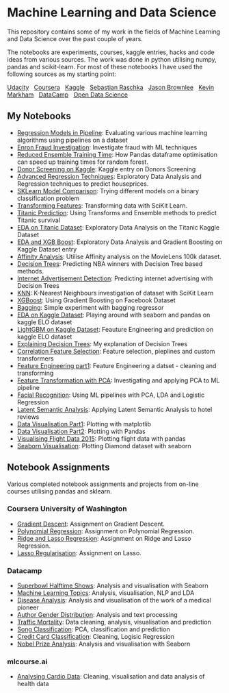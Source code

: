 # Machine Learning and Data Science

This repository contains some of my work in the fields of Machine Learning and Data Science over the past couple of years.

The notebooks are experiments, courses, kaggle entries, hacks and code ideas from various sources.  The work was done in python utilising numpy, pandas and scikit-learn.  For most of these notebooks I have used the following sources as my starting point:

[Udacity](https://eu.udacity.com/) &nbsp; 
[Coursera](https://www.coursera.org) &nbsp; 
[Kaggle](https://www.kaggle.com) &nbsp; 
[Sebastian Raschka](https://sebastianraschka.com/books.html) &nbsp; 
[Jason Brownlee](https://machinelearningmastery.com) &nbsp; 
[Kevin Markham](https://www.youtube.com/user/dataschool) &nbsp;
[DataCamp](https://www.datacamp.com/) &nbsp;
[Open Data Science](https://mlcourse.ai) &nbsp;

## My Notebooks

* [Regression Models in Pipeline](https://github.com/riched158/DataScienceMachineLearning/blob/master/DataScienceNotebooks/RegressionModels.ipynb): Evaluating various machine learning algorithms using pipelines on a dataset
* [Enron Fraud Investigation](https://nbviewer.jupyter.org/github/riched158/Data-Analyst-Udacity-Nanodegree/blob/master/P5/poi_id.html): Investigate fraud with ML techniques
* [Reduced Ensemble Training Time](https://github.com/riched158/Kaggle/blob/master/P1/ReducedEnsembleTrainingTime.ipynb): How Pandas dataframe optimisation can speed up training times for random forest.
* [Donor Screening on Kaggle](https://github.com/riched158/Kaggle/blob/master/P1/donors1.ipynb): Kaggle entry on Donors Screening
* [Advanced Regression Techniques](https://github.com/riched158/DataScienceMachineLearning/blob/master/DataScienceNotebooks/Ames_Housing1.ipynb): Exploratory Data Analysis and Regression techniques to predict houseprices.
* [SKLearn Model Comparison](https://github.com/riched158/DataScienceMachineLearning/blob/master/DataScienceNotebooks/Binary%20Classification.ipynb): Trying different models on a binary classification problem
* [Transforming Features](https://github.com/riched158/Machine-Learning-Shallow/blob/master/FeaturesAndTransformers.ipynb): Transforming data with SciKit Learn.
* [Titanic Prediction](https://github.com/riched158/DataScienceMachineLearning/blob/master/DataScienceNotebooks/TitanicPipelines.ipynb): Using Transforms and Ensemble methods to predict Titanic survival
* [EDA on Titanic Dataset](https://github.com/riched158/Kaggle/blob/master/P1/Titanic4.ipynb): Exploratory Data Analysis on the Titanic Kaggle Dataset
* [EDA and XGB Boost](https://github.com/riched158/Kaggle/blob/master/P1/PortSeguro.ipynb): Exploratory Data Analysis and Gradient Boosting on Kaggle Dataset entry
* [Affinity Analysis](https://github.com/riched158/DataScienceMachineLearning/blob/master/DataScienceNotebooks/AffinityAnalysis.ipynb): Utilise Affinity analysis on the MovieLens 100k dataset.
* [Decision Trees](https://github.com/riched158/DataScienceMachineLearning/blob/master/DataScienceNotebooks/DTs_and_Feature_Engineeering.ipynb): Predicting NBA winners with Decision Tree based methods.
* [Internet Advertisement Detection](https://github.com/riched158/DataScienceMachineLearning/blob/master/DataScienceNotebooks/FeaturesAndTransformers2.ipynb): Predicting internet advertising with Decision Trees
* [KNN](https://github.com/riched158/DataScienceMachineLearning/blob/master/DataScienceNotebooks/KNN.ipynb): K-Nearest Neighbours investigation of dataset with SciKit Learn 
* [XGBoost](https://github.com/riched158/DataScienceMachineLearning/blob/master/DataScienceNotebooks/XGBoostTutorial.ipynb): Using Gradient Boosting on Facebook Dataset
* [Bagging](https://github.com/riched158/DataScienceMachineLearning/blob/master/DataScienceNotebooks/Bagging%20Regressor.ipynb): Simple experiment with bagging regressor 
* [EDA on Kaggle Dataset](https://github.com/riched158/Kaggle/blob/master/P1/EDA_ELOv1.ipynb): Playing around with seaborn and pandas on kaggle ELO dataset 
* [LightGBM on Kaggle Dataset](https://github.com/riched158/Kaggle/blob/master/P1/ELO_v2.ipynb): Feauture Engineering and prediction on kaggle ELO dataset 
* [Explaining Decision Trees](https://github.com/riched158/Kaggle/blob/master/P1/Decision_Trees_Tutorial.ipynb): My explanation of Decision Trees 
* [Correlation Feature Selection](https://github.com/riched158/DataScienceMachineLearning/blob/master/DataScienceNotebooks/Correlation_Based_Feature_Selection.ipynb): Feature selection, pieplines and custom transformers 
* [Feature Engineering part1](https://github.com/riched158/DataScienceMachineLearning/blob/master/DataScienceNotebooks/FeatureEngineeringCleaning.ipynb): Feature Engineering a datset - cleaning and transforming
* [Feature Transformation with PCA](https://github.com/riched158/DataScienceMachineLearning/blob/master/DataScienceNotebooks/FeatureTransformation.ipynb): Investigating and applying PCA to ML pipeline
* [Facial Recognition](https://github.com/riched158/DataScienceMachineLearning/blob/master/DataScienceNotebooks/Facial%20Recognition.ipynb): Using ML pipelines with PCA, LDA and Logistic Regression
* [Latent Semantic Analysis](https://github.com/riched158/DataScienceMachineLearning/blob/master/DataScienceNotebooks/Hotel%20Reviews.ipynb): Applying Latent Semantic Analysis to hotel reviews 
* [Data Visualisation Part1](https://github.com/riched158/DataScienceMachineLearning/blob/master/DataScienceNotebooks/VisualisingDataPart1.ipynb): Plotting with matplotlib
* [Data Visualisation Part2](https://github.com/riched158/DataScienceMachineLearning/blob/master/DataScienceNotebooks/VisualisingDataPart2.ipynb): Plotting with Pandas
* [Visualising Flight Data 2015](https://github.com/riched158/DataScienceMachineLearning/blob/master/DataScienceNotebooks/VisualisingFlightsDataset.ipynb): Plotting flight data with pandas
* [Seaborn Visualisation](https://github.com/riched158/DataScienceMachineLearning/blob/master/DataScienceNotebooks/SimpsonsParadoxSeaborn.ipynb): Plotting Diamond dataset with seaborn

## Notebook Assignments

Various completed notebook assignments and projects from on-line courses utilising pandas and sklearn.    

### Coursera University of Washington
* [Gradient Descent](https://github.com/riched158/ML-Regression/blob/master/week-2-multiple-regression-assign-2.ipynb): Assignment on Gradient Descent.
* [Polynomial Regression](https://github.com/riched158/ML-Regression/blob/master/week-3-polynomial-regression-assign.ipynb): Assignment on Polynomial Regression.
* [Ridge and Lasso Regression](https://github.com/riched158/ML-Regression/blob/master/Overfitting_Ridge_Lasso.ipynb): Assignment on Ridge and Lasso Regression.
* [Lasso Regularisation](https://github.com/riched158/ML-Regression/blob/master/week-5-lasso-assign-2.ipynb): Assignment on Lasso.

### Datacamp

* [Superbowl Halftime Shows](https://github.com/riched158/DataCamp/blob/master/superbowl_halftime.ipynb): Analysis and visualisation with Seaborn
* [Machine Learning Topics](https://github.com/riched158/DataCamp/blob/master/ML.ipynb): Analysis, visualisation, NLP and LDA
* [Disease Analysis](https://github.com/riched158/DataCamp/blob/master/semmelweis.ipynb): Analysis and visualisation of the work of a medical pioneer
* [Author Gender Distribution](https://github.com/riched158/DataCamp/blob/master/gender_predict.ipynb): Analysis and text processing
* [Traffic Mortality](https://github.com/riched158/DataCamp/blob/master/traffic.ipynb): Data cleaning, analysis, visualisation and prediction
* [Song Classification](https://github.com/riched158/DataCamp/blob/master/song_genre_classifcation.ipynb): PCA, classification and prediction
* [Credit Card Classification](https://github.com/riched158/DataCamp/blob/master/credit_card_approvals.ipynb): Cleaning, Logisic Regression
* [Nobel Prize Analysis](https://github.com/riched158/DataCamp/blob/master/nobel_prize_history.ipynb): Analysis and visualisation with Seaborn

### mlcourse.ai
* [Analysing Cardio Data](https://github.com/riched158/Kaggle/blob/master/P1/CourseAiPart2.ipynb): Cleaning, visualisation and data analysis of health data 

